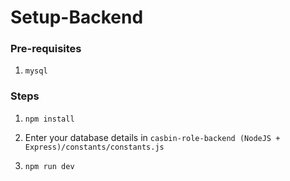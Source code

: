 # Setup-Backend

### Pre-requisites

1. `mysql`

### Steps

1) `npm install`

2) Enter your database details in `casbin-role-backend (NodeJS + Express)/constants/constants.js`

3) `npm run dev`
